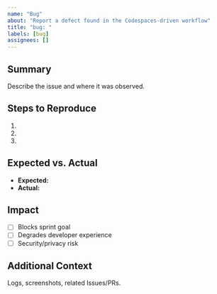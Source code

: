 ```yaml
---
name: "Bug"
about: "Report a defect found in the Codespaces-driven workflow"
title: "bug: "
labels: [bug]
assignees: []
---
```


## Summary
Describe the issue and where it was observed.

## Steps to Reproduce
1. 
2. 
3. 

## Expected vs. Actual
- **Expected:**
- **Actual:**

## Impact
- [ ] Blocks sprint goal
- [ ] Degrades developer experience
- [ ] Security/privacy risk

## Additional Context
Logs, screenshots, related Issues/PRs.
